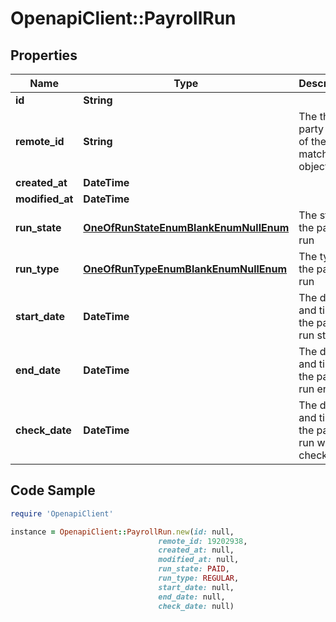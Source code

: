 # OpenapiClient::PayrollRun

## Properties

Name | Type | Description | Notes
------------ | ------------- | ------------- | -------------
**id** | **String** |  | [readonly] 
**remote_id** | **String** | The third-party API ID of the matching object. | [optional] 
**created_at** | **DateTime** |  | [readonly] 
**modified_at** | **DateTime** |  | [readonly] 
**run_state** | [**OneOfRunStateEnumBlankEnumNullEnum**](OneOfRunStateEnumBlankEnumNullEnum.md) | The state of the payroll run | [optional] 
**run_type** | [**OneOfRunTypeEnumBlankEnumNullEnum**](OneOfRunTypeEnumBlankEnumNullEnum.md) | The type of the payroll run | [optional] 
**start_date** | **DateTime** | The day and time the payroll run started. | [optional] 
**end_date** | **DateTime** | The day and time the payroll run ended. | [optional] 
**check_date** | **DateTime** | The day and time the payroll run was checked. | [optional] 

## Code Sample

```ruby
require 'OpenapiClient'

instance = OpenapiClient::PayrollRun.new(id: null,
                                 remote_id: 19202938,
                                 created_at: null,
                                 modified_at: null,
                                 run_state: PAID,
                                 run_type: REGULAR,
                                 start_date: null,
                                 end_date: null,
                                 check_date: null)
```


